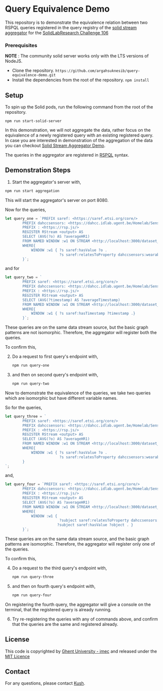 # Query Equivalence Demo

This repository is to demonstrate the equivalence relation between two RSPQL queries registered in the query registry of the [solid stream aggregator](https://github.com/argahsuknesib/solid-stream-aggregator) for the [SolidLabResearch Challenge 106](https://github.com/SolidLabResearch/Challenges/issues/106)

### Prerequisites

**NOTE** : The community solid server works only with the LTS versions of NodeJS.

- Clone the repository.
  `https://github.com/argahsuknesib/query-equivalence-demo.git`
- Install the dependencies from the root of the repository.
  `npm install`

## Setup

To spin up the Solid pods, run the following command from the root of the repository.

`npm run start-solid-server`

In this demonstration, we will not aggregate the data, rather focus on the equivalence of a newly registered query with an existing registered query. In case you are interested in demonstration of the aggregation of the data you can checkout [Solid Stream Aggregator Demo](https://github.com/SolidLabResearch/ssa-demo).

The queries in the aggregator are registered in [RSPQL](https://www.igi-global.com/article/rsp-ql-semantics/129761) syntax.

## Demonstration Steps

1. Start the aggregator's server with,

```ts
npm run start aggregation
```

This will start the aggregator's server on port 8080.

Now for the queries,

```ts
let query_one = `PREFIX saref: <https://saref.etsi.org/core/> 
        PREFIX dahccsensors: <https://dahcc.idlab.ugent.be/Homelab/SensorsAndActuators/>
        PREFIX : <https://rsp.js/>
        REGISTER RStream <output> AS
        SELECT (AVG(?o) AS ?averageHR1)
        FROM NAMED WINDOW :w1 ON STREAM <http://localhost:3000/dataset_participant1/data/> [RANGE 10 STEP 2]
        WHERE{
            WINDOW :w1 { ?s saref:hasValue ?o .
                         ?s saref:relatesToProperty dahccsensors:wearable.bvp .}
        }`;
```

and for

```ts
let query_two = `
        PREFIX saref: <https://saref.etsi.org/core/> 
        PREFIX dahccsensors: <https://dahcc.idlab.ugent.be/Homelab/SensorsAndActuators/>
        PREFIX : <https://rsp.js/>
        REGISTER RStream <output> AS
        SELECT (AVG(?timestamp) AS ?averageTimestamp)
        FROM NAMED WINDOW :w1 ON STREAM <http://localhost:3000/dataset_participant1/data/> [RANGE 10 STEP 2]
        WHERE{
            WINDOW :w1 { ?s saref:hasTimestamp ?timestamp .}
        }`;
```

These queries are on the same data stream source, but the basic graph patterns are not isomorphic. Therefore, the aggregator will register both the queries.

To confirm this,

2. Do a request to first query's endpoint with,

   ```bash
   npm run query-one
   ```

3. and then on second query's endpoint with,

   ```bash
   npm run query-two
   ```

Now to demonstrate the equivalence of the queries, we take two queries which are isomorphic but have different variable names.

So for the queries,

```ts
let query_three = `
        PREFIX saref: <https://saref.etsi.org/core/> 
        PREFIX dahccsensors: <https://dahcc.idlab.ugent.be/Homelab/SensorsAndActuators/>
        PREFIX : <https://rsp.js/>
        REGISTER RStream <output> AS
        SELECT (AVG(?o) AS ?averageHR1)
        FROM NAMED WINDOW :w1 ON STREAM <http://localhost:3000/dataset_participant1/data/> [RANGE 10 STEP 2]
        WHERE{
            WINDOW :w1 { ?s saref:hasValue ?o .
                         ?s saref:relatesToProperty dahccsensors:wearable.heartRate .}
        }
`;
```

and,

```ts
let query_four = `PREFIX saref: <https://saref.etsi.org/core/> 
        PREFIX dahccsensors: <https://dahcc.idlab.ugent.be/Homelab/SensorsAndActuators/>
        PREFIX : <https://rsp.js/>
        REGISTER RStream <output> AS
        SELECT (AVG(?o) AS ?averageHR1)
        FROM NAMED WINDOW :w1 ON STREAM <http://localhost:3000/dataset_participant1/data/> [RANGE 10 STEP 2]
        WHERE{
            WINDOW :w1 {
                         ?subject saref:relatesToProperty dahccsensors:wearable.heartRate .
                        ?subject saref:hasValue ?object . }
        }`;
```

These queries are on the same data stream source, and the basic graph patterns are isomorphic. Therefore, the aggregator will register only one of the queries.

To confirm this,

4. Do a request to the third query's endpoint with,

   ```bash
   npm run query-three
   ```
5. and then on fourth query's endpoint with,

   ```bash
   npm run query-four
   ```

On registering the fourth query, the aggregator will give a console on the terminal, that the registered query is already running.

6. Try re-registering the queries with any of commands above, and confirm that the queries are the same and registered already.

## License

This code is copyrighted by [Ghent University - imec](https://www.ugent.be/ea/idlab/en) and released under the [MIT Licence](./LICENCE)

## Contact

For any questions, please contact [Kush](mailto:kushagrasingh.bisen@ugent.be).
